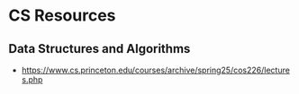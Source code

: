 # CS Resources

## Data Structures and Algorithms
- https://www.cs.princeton.edu/courses/archive/spring25/cos226/lectures.php